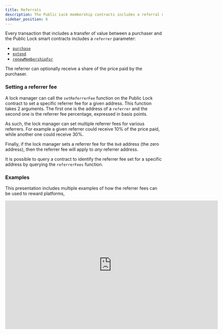 ```yaml
---
title: Referrals
description: The Public Lock membership contracts includes a referral mechanism.
sidebar_position: 6
---
```


Every transaction that includes a transfer of value between a purchaser and the Public Lock smart contracts includes a `referrer` parameter:

- [`purchase`](/core-protocol/smart-contracts-api/PublicLock#purchase)
- [`extend`](/core-protocol/smart-contracts-api/PublicLock#extend)
- [`renewMembershipFor`](/core-protocol/smart-contracts-api/PublicLock#renewmembershipfor)

The referrer can optionally receive a share of the price paid by the purchaser.

### Setting a referrer fee

A lock manager can call the `setReferrerFee` function on the Public Lock contract to set a specific referrer fee for a given address. This function takes 2 arguments. The first one is the address of a `referrer` and the second one is the referrer fee percentage, expressed in basis points.

As such, the lock manager can set multiple referrer fees for various referrers. For example a given referrer could receive 10% of the price paid, while another one could receive 30%.

Finally, if the lock manager sets a referrer fee for the `0x0` address (the zero address), then the referrer fee will apply to _any_ referrer address.

It is possible to query a contract to identify the referrer fee set for a specific address by querying the `referrerFees` function.

### Examples

This presentation includes multiple examples of how the referrer fees can be used to reward platforms,

<div style={{
  "position": "relative",
 "overflow": "hidden",
 "width": "100%",
 "padding-top": "0%"
 }}><iframe src="https://docs.google.com/presentation/d/e/2PACX-1vQq_4ktW66q-Hn68Q07cazlMaQujJjSJWQHCz2LuzSAElBkmArOmlN8p6Aq5y6lnajicI5T7WvlKrXA/embed?start=false&loop=false&delayms=3000" frameborder="0" width="680" height="411" allowfullscreen="true" mozallowfullscreen="true" webkitallowfullscreen="true"></iframe></div>
